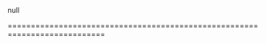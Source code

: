 <!--**
/*-------------------------------------------
    Auto-generated file. Do not modify.
-------------------------------------------

**-->
<!--merge--><!--/merge-->
<!--default-->null<!--/default-->
===========================================================================

